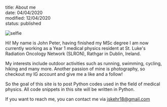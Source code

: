 title: About me   
date: 04/04/2020    
modified: 12/04/2020    
status: published    

![selfie]({static}/img/teide.jpg)

Hi! My name is John Peter, having finished my MSc degree I am now currently working as a Year 1 medical physics resident
at St. Luke's Radiation Oncology Network (SLRON), Rathgar in Dublin, Ireland.

My interests include outdoor activities such as
running, swimming, cycling, hiking and many more. Another passion of mine is photography, so checkout my IG account and give me a like and a follow!

So the goal of this site is to post Python codes used in the field of medical physics. All code snippets in this site will be written in Python.

If you want to reach me, you can contact me via jskehr18@gmail.com

